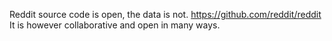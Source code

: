 Reddit source code is open, the data is not. 
https://github.com/reddit/reddit
It is however collaborative and open in many ways.
